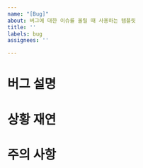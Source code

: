 ```yaml
---
name: "[Bug]"
about: 버그에 대한 이슈를 올릴 때 사용하는 템플릿
title: ''
labels: bug
assignees: ''

---
```


# 버그 설명

# 상황 재연

# 주의 사항
